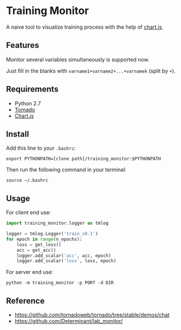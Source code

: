 # Training Monitor
A naive tool to visualize training process with the help of [chart.js](http://www.chartjs.org/).

## Features
Monitor several variables simultaneously is supported now.

Just fill in the blanks with `varname1+varname2+...+varnamek` (split by `+`).

## Requirements

- Python 2.7
- [Tornado](http://www.tornadoweb.org/en/stable/)
- [Chart.js](http://www.chartjs.org/)

## Install

Add this line to your `.bashrc`:

	export PYTHONPATH=[clone path]/training_monitor:$PYTHONPATH

Then run the following command in your terminal:

	source ~/.bashrc


## Usage

For client end use:

```python
import training_monitor.logger as tmlog

logger = tmlog.Logger('train_v0.1')
for epoch in range(n_epochs):
    loss = get_loss()
    acc = get_acc()
    logger.add_scalar('acc', acc, epoch)
    logger.add_scalar('loss', loss, epoch)
```

For server end use:

    python -m training_monitor -p PORT -d DIR

## Reference

- https://github.com/tornadoweb/tornado/tree/stable/demos/chat
- https://github.com/Determinant/lab_monitor/
